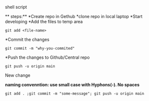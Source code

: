 shell script

** steps:**
*Create repo in Gethub
*clone repo in local laptop
*Start developing
*Add the files to temp area
```
git add <file-name>
```
*Commit the changes
```
git commit -m "why-you-commited"
```
*Push the changes to Github/Central repo
```
git push -u origin main
```
New change

**naming convenntion: use small case with Hyphons(-). No spaces**
```
git add . ;git commit -m "some-message"; git push -u origin main 
```